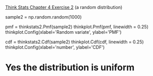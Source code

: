 [Think Stats Chapter 4 Exercise 2](http://greenteapress.com/thinkstats2/html/thinkstats2005.html#toc41) (a random distribution)

sample2 = np.random.random(1000)

pmf = thinkstats2.Pmf(sample2)
thinkplot.Pmf(pmf, linewidth = 0.25)
thinkplot.Config(xlabel='Random variate', ylabel='PMF')


cdf = thinkstats2.Cdf(sample2)
thinkplot.Cdf(cdf, linewidth = 0.25)
thinkplot.Config(xlabel='number', ylabel='CDF')

# Yes the distribution is uniform
